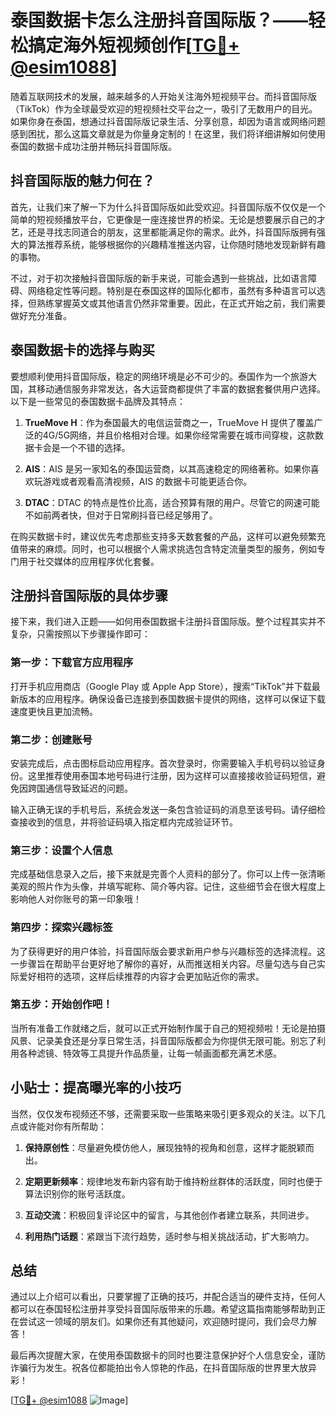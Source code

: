 # 泰国数据卡怎么注册抖音国际版？——轻松搞定海外短视频创作[[TG💪+ @esim1088](https://t.me/s/esim1088)]

随着互联网技术的发展，越来越多的人开始关注海外短视频平台。而抖音国际版（TikTok）作为全球最受欢迎的短视频社交平台之一，吸引了无数用户的目光。如果你身在泰国，想通过抖音国际版记录生活、分享创意，却因为语言或网络问题感到困扰，那么这篇文章就是为你量身定制的！在这里，我们将详细讲解如何使用泰国的数据卡成功注册并畅玩抖音国际版。

## 抖音国际版的魅力何在？

首先，让我们来了解一下为什么抖音国际版如此受欢迎。抖音国际版不仅仅是一个简单的短视频播放平台，它更像是一座连接世界的桥梁。无论是想要展示自己的才艺，还是寻找志同道合的朋友，这里都能满足你的需求。此外，抖音国际版拥有强大的算法推荐系统，能够根据你的兴趣精准推送内容，让你随时随地发现新鲜有趣的事物。

不过，对于初次接触抖音国际版的新手来说，可能会遇到一些挑战，比如语言障碍、网络稳定性等问题。特别是在泰国这样的国际化都市，虽然有多种语言可以选择，但熟练掌握英文或其他语言仍然非常重要。因此，在正式开始之前，我们需要做好充分准备。

## 泰国数据卡的选择与购买

要想顺利使用抖音国际版，稳定的网络环境是必不可少的。泰国作为一个旅游大国，其移动通信服务非常发达，各大运营商都提供了丰富的数据套餐供用户选择。以下是一些常见的泰国数据卡品牌及其特点：

1. **TrueMove H**：作为泰国最大的电信运营商之一，TrueMove H 提供了覆盖广泛的4G/5G网络，并且价格相对合理。如果你经常需要在城市间穿梭，这款数据卡会是一个不错的选择。
   
2. **AIS**：AIS 是另一家知名的泰国运营商，以其高速稳定的网络著称。如果你喜欢玩游戏或者观看高清视频，AIS 的数据卡可能更适合你。

3. **DTAC**：DTAC 的特点是性价比高，适合预算有限的用户。尽管它的网速可能不如前两者快，但对于日常刷抖音已经足够用了。

在购买数据卡时，建议优先考虑那些支持多天数套餐的产品，这样可以避免频繁充值带来的麻烦。同时，也可以根据个人需求挑选包含特定流量类型的服务，例如专门用于社交媒体的应用程序优化套餐。

## 注册抖音国际版的具体步骤

接下来，我们进入正题——如何用泰国数据卡注册抖音国际版。整个过程其实并不复杂，只需按照以下步骤操作即可：

### 第一步：下载官方应用程序

打开手机应用商店（Google Play 或 Apple App Store），搜索“TikTok”并下载最新版本的应用程序。确保设备已连接到泰国数据卡提供的网络，这样可以保证下载速度更快且更加流畅。

### 第二步：创建账号

安装完成后，点击图标启动应用程序。首次登录时，你需要输入手机号码以验证身份。这里推荐使用泰国本地号码进行注册，因为这样可以直接接收验证码短信，避免因跨国通信导致延迟的问题。

输入正确无误的手机号后，系统会发送一条包含验证码的消息至该号码。请仔细检查接收到的信息，并将验证码填入指定框内完成验证环节。

### 第三步：设置个人信息

完成基础信息录入之后，接下来就是完善个人资料的部分了。你可以上传一张清晰美观的照片作为头像，并填写昵称、简介等内容。记住，这些细节会在很大程度上影响他人对你账号的第一印象哦！

### 第四步：探索兴趣标签

为了获得更好的用户体验，抖音国际版会要求新用户参与兴趣标签的选择流程。这一步骤旨在帮助平台更好地了解你的喜好，从而推送相关内容。尽量勾选与自己实际爱好相符的选项，这样后续推荐的内容才会更加贴近你的需求。

### 第五步：开始创作吧！

当所有准备工作就绪之后，就可以正式开始制作属于自己的短视频啦！无论是拍摄风景、记录美食还是分享日常生活，抖音国际版都会为你提供无限可能。别忘了利用各种滤镜、特效等工具提升作品质量，让每一帧画面都充满艺术感。

## 小贴士：提高曝光率的小技巧

当然，仅仅发布视频还不够，还需要采取一些策略来吸引更多观众的关注。以下几点或许能对你有所帮助：

1. **保持原创性**：尽量避免模仿他人，展现独特的视角和创意，这样才能脱颖而出。
   
2. **定期更新频率**：规律地发布新内容有助于维持粉丝群体的活跃度，同时也便于算法识别你的账号活跃度。

3. **互动交流**：积极回复评论区中的留言，与其他创作者建立联系，共同进步。

4. **利用热门话题**：紧跟当下流行趋势，适时参与相关挑战活动，扩大影响力。

## 总结

通过以上介绍可以看出，只要掌握了正确的技巧，并配合适当的硬件支持，任何人都可以在泰国轻松注册并享受抖音国际版带来的乐趣。希望这篇指南能够帮助到正在尝试这一领域的朋友们。如果你还有其他疑问，欢迎随时提问，我们会尽力解答！

最后再次提醒大家，在使用泰国数据卡的同时也要注意保护好个人信息安全，谨防诈骗行为发生。祝各位都能拍出令人惊艳的作品，在抖音国际版的世界里大放异彩！

[[TG💪+ @esim1088](https://t.me/s/esim1088) ![Image](https://i.postimg.cc/4NQfJmqS/Snipaste-2025-05-13-00-14-12.png)]